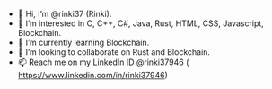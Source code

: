 - 👋 Hi, I’m @rinki37 (Rinki).
- 👀 I’m interested in C, C++, C#, Java, Rust, HTML, CSS, Javascript, Blockchain.
- 🌱 I’m currently learning Blockchain.
- 💞️ I’m looking to collaborate on Rust and Blockchain.
- 📫 Reach me on my LinkedIn ID @rinki37946 ( https://www.linkedin.com/in/rinki37946)

<!---
rinki37/rinki37 is a ✨ special ✨ repository because its `README.md` (this file) appears on your GitHub profile.
You can click the Preview link to take a look at your changes.
--->
